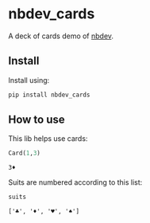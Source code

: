 nbdev_cards
================

<!-- WARNING: THIS FILE WAS AUTOGENERATED! DO NOT EDIT! -->

A deck of cards demo of [nbdev](https://nbdev.fast.ai).

## Install

Install using:

``` sh
pip install nbdev_cards
```

## How to use

This lib helps use cards:

``` python
Card(1,3)
```

    3♦

Suits are numbered according to this list:

``` python
suits
```

    ['♣', '♦', '♥', '♠']
